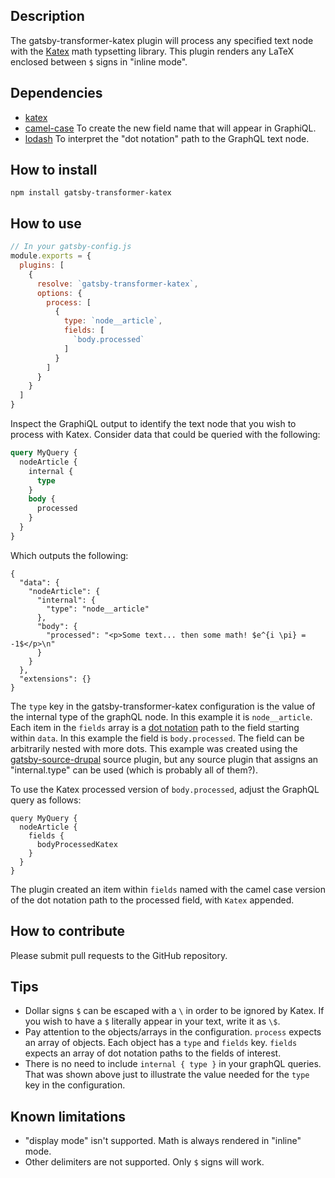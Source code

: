 ## Description

The gatsby-transformer-katex plugin will process any specified text node with the [Katex](https://katex.org/) math typsetting library. This plugin renders any LaTeX enclosed between `$` signs in "inline mode".

## Dependencies

* [katex](https://www.npmjs.com/package/katex)
* [camel-case](https://www.npmjs.com/package/camel-case) To create the new field name that will appear in GraphiQL.
* [lodash](https://www.npmjs.com/package/lodash) To interpret the "dot notation" path to the GraphQL text node.

## How to install

`npm install gatsby-transformer-katex`

## How to use

```js
// In your gatsby-config.js
module.exports = {
  plugins: [
    {
      resolve: `gatsby-transformer-katex`,
      options: {
        process: [
          {
            type: `node__article`,
            fields: [
              `body.processed`
            ]
          }
        ]
      }
    }
  ]
}
```

Inspect the GraphiQL output to identify the text node that you wish to process with Katex. Consider data that could be queried with the following:

```sql
query MyQuery {
  nodeArticle {
    internal {
      type
    }
    body {
      processed
    }
  }
}
```

Which outputs the following:

```
{
  "data": {
    "nodeArticle": {
      "internal": {
        "type": "node__article"
      },
      "body": {
        "processed": "<p>Some text... then some math! $e^{i \pi} = -1$</p>\n"
      }
    }
  },
  "extensions": {}
}
```

The `type` key in the gatsby-transformer-katex configuration is the value of the internal type of the graphQL node. In this example it is `node__article`. Each item in the `fields` array is a [dot notation](https://developer.mozilla.org/en-US/docs/Web/JavaScript/Reference/Operators/Property_accessors#dot_notation) path to the field starting within `data`. In this example the field is `body.processed`. The field can be arbitrarily nested with more dots. This example was created using the [gatsby-source-drupal](https://www.gatsbyjs.com/plugins/gatsby-source-drupal/) source plugin, but any source plugin that assigns an "internal.type" can be used (which is probably all of them?).

To use the Katex processed version of `body.processed`, adjust the GraphQL query as follows:

```
query MyQuery {
  nodeArticle {
    fields {
      bodyProcessedKatex
    }
  }
}
```

The plugin created an item within `fields` named with the camel case version of the dot notation path to the processed field, with `Katex` appended.

## How to contribute

Please submit pull requests to the GitHub repository.

## Tips

* Dollar signs `$` can be escaped with a `\` in order to be ignored by Katex. If you wish to have a `$` literally appear in your text, write it as `\$`.
* Pay attention to the objects/arrays in the configuration. `process` expects an array of objects. Each object has a `type` and `fields` key. `fields` expects an array of dot notation paths to the fields of interest.
* There is no need to include `internal { type }` in your graphQL queries. That was shown above just to illustrate the value needed for the `type` key in the configuration.

## Known limitations

* "display mode" isn't supported. Math is always rendered in "inline" mode.
* Other delimiters are not supported. Only `$` signs will work.
